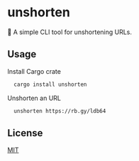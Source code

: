 # unshorten

🔗 A simple CLI tool for unshortening URLs.

## Usage

Install Cargo crate

```bash
  cargo install unshorten
```

Unshorten an URL

```bash
  unshorten https://rb.gy/ldb64
```

## License

[MIT](https://choosealicense.com/licenses/mit/)

